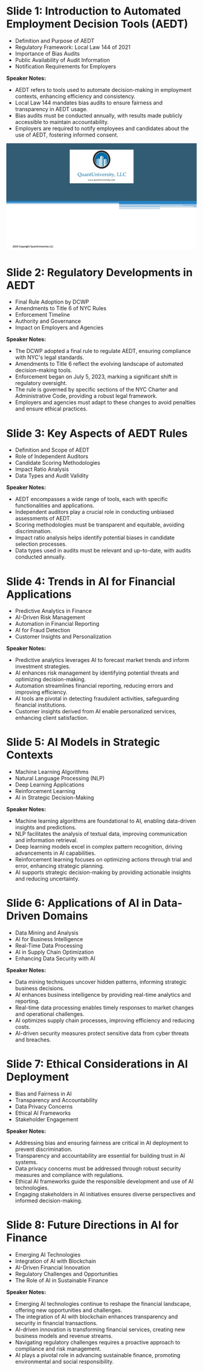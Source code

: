 
# Slide 1: Introduction to Automated Employment Decision Tools (AEDT)

- Definition and Purpose of AEDT
- Regulatory Framework: Local Law 144 of 2021
- Importance of Bias Audits
- Public Availability of Audit Information
- Notification Requirements for Employers

**Speaker Notes:**
- AEDT refers to tools used to automate decision-making in employment contexts, enhancing efficiency and consistency.
- Local Law 144 mandates bias audits to ensure fairness and transparency in AEDT usage.
- Bias audits must be conducted annually, with results made publicly accessible to maintain accountability.
- Employers are required to notify employees and candidates about the use of AEDT, fostering informed consent.

![Introduction to AEDT](output/673277727a469de58e0efa9e/files/Introduction/0d3b4a07-2027-46e2-9a92-413b577f3b27-img_p0_1.png)

# Slide 2: Regulatory Developments in AEDT

- Final Rule Adoption by DCWP
- Amendments to Title 6 of NYC Rules
- Enforcement Timeline
- Authority and Governance
- Impact on Employers and Agencies

**Speaker Notes:**
- The DCWP adopted a final rule to regulate AEDT, ensuring compliance with NYC's legal standards.
- Amendments to Title 6 reflect the evolving landscape of automated decision-making tools.
- Enforcement began on July 5, 2023, marking a significant shift in regulatory oversight.
- The rule is governed by specific sections of the NYC Charter and Administrative Code, providing a robust legal framework.
- Employers and agencies must adapt to these changes to avoid penalties and ensure ethical practices.

# Slide 3: Key Aspects of AEDT Rules

- Definition and Scope of AEDT
- Role of Independent Auditors
- Candidate Scoring Methodologies
- Impact Ratio Analysis
- Data Types and Audit Validity

**Speaker Notes:**
- AEDT encompasses a wide range of tools, each with specific functionalities and applications.
- Independent auditors play a crucial role in conducting unbiased assessments of AEDT.
- Scoring methodologies must be transparent and equitable, avoiding discrimination.
- Impact ratio analysis helps identify potential biases in candidate selection processes.
- Data types used in audits must be relevant and up-to-date, with audits conducted annually.

# Slide 4: Trends in AI for Financial Applications

- Predictive Analytics in Finance
- AI-Driven Risk Management
- Automation in Financial Reporting
- AI for Fraud Detection
- Customer Insights and Personalization

**Speaker Notes:**
- Predictive analytics leverages AI to forecast market trends and inform investment strategies.
- AI enhances risk management by identifying potential threats and optimizing decision-making.
- Automation streamlines financial reporting, reducing errors and improving efficiency.
- AI tools are pivotal in detecting fraudulent activities, safeguarding financial institutions.
- Customer insights derived from AI enable personalized services, enhancing client satisfaction.

# Slide 5: AI Models in Strategic Contexts

- Machine Learning Algorithms
- Natural Language Processing (NLP)
- Deep Learning Applications
- Reinforcement Learning
- AI in Strategic Decision-Making

**Speaker Notes:**
- Machine learning algorithms are foundational to AI, enabling data-driven insights and predictions.
- NLP facilitates the analysis of textual data, improving communication and information retrieval.
- Deep learning models excel in complex pattern recognition, driving advancements in AI capabilities.
- Reinforcement learning focuses on optimizing actions through trial and error, enhancing strategic planning.
- AI supports strategic decision-making by providing actionable insights and reducing uncertainty.

# Slide 6: Applications of AI in Data-Driven Domains

- Data Mining and Analysis
- AI for Business Intelligence
- Real-Time Data Processing
- AI in Supply Chain Optimization
- Enhancing Data Security with AI

**Speaker Notes:**
- Data mining techniques uncover hidden patterns, informing strategic business decisions.
- AI enhances business intelligence by providing real-time analytics and reporting.
- Real-time data processing enables timely responses to market changes and operational challenges.
- AI optimizes supply chain processes, improving efficiency and reducing costs.
- AI-driven security measures protect sensitive data from cyber threats and breaches.

# Slide 7: Ethical Considerations in AI Deployment

- Bias and Fairness in AI
- Transparency and Accountability
- Data Privacy Concerns
- Ethical AI Frameworks
- Stakeholder Engagement

**Speaker Notes:**
- Addressing bias and ensuring fairness are critical in AI deployment to prevent discrimination.
- Transparency and accountability are essential for building trust in AI systems.
- Data privacy concerns must be addressed through robust security measures and compliance with regulations.
- Ethical AI frameworks guide the responsible development and use of AI technologies.
- Engaging stakeholders in AI initiatives ensures diverse perspectives and informed decision-making.

# Slide 8: Future Directions in AI for Finance

- Emerging AI Technologies
- Integration of AI with Blockchain
- AI-Driven Financial Innovation
- Regulatory Challenges and Opportunities
- The Role of AI in Sustainable Finance

**Speaker Notes:**
- Emerging AI technologies continue to reshape the financial landscape, offering new opportunities and challenges.
- The integration of AI with blockchain enhances transparency and security in financial transactions.
- AI-driven innovation is transforming financial services, creating new business models and revenue streams.
- Navigating regulatory challenges requires a proactive approach to compliance and risk management.
- AI plays a pivotal role in advancing sustainable finance, promoting environmental and social responsibility.

